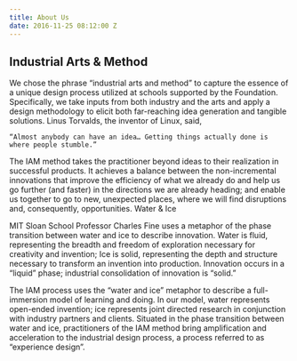 ```yaml
---
title: About Us
date: 2016-11-25 08:12:00 Z
---
```


## Industrial Arts & Method

We chose the phrase “industrial arts and method” to capture the essence of a unique design process utilized at schools supported by the Foundation. Specifically, we take inputs from both industry and the arts and apply a design methodology to elicit both far-reaching idea generation and tangible solutions. Linus Torvalds, the inventor of Linux, said,

    “Almost anybody can have an idea… Getting things actually done is where people stumble.”

The IAM method takes the practitioner beyond ideas to their realization in successful products. It achieves a balance between the non-incremental innovations that improve the efficiency of what we already do and help us go further (and faster) in the directions we are already heading; and enable us together to go to new, unexpected places, where we will find disruptions and, consequently, opportunities.
Water & Ice

MIT Sloan School Professor Charles Fine uses a metaphor of the phase transition between water and ice to describe innovation. Water is fluid, representing the breadth and freedom of exploration necessary for creativity and invention; Ice is solid, representing the depth and structure necessary to transform an invention into production. Innovation occurs in a “liquid” phase; industrial consolidation of innovation is “solid.”

The IAM process uses the “water and ice” metaphor to describe a full-immersion model of learning and doing. In our model, water represents open-ended invention; ice represents joint directed research in conjunction with industry partners and clients. Situated in the phase transition between water and ice, practitioners of the IAM method bring amplification and acceleration to the industrial design process, a process referred to as “experience design”.
